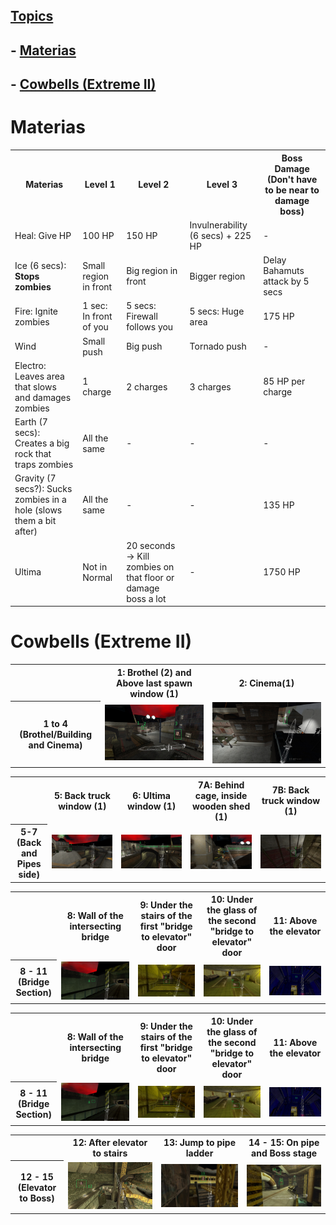 ## <u>Topics</u>
## - [Materias](#Materias)
## - [Cowbells (Extreme II)](#Cowbells-Extreme-II)

# Materias
<table>
    <th>Materias</th>
    <th>Level 1</th>
    <th>Level 2</th>
    <th>Level 3</th>
    <th>Boss Damage (Don't have to be near to damage boss)</th>
    <tr>
        <td>Heal: Give HP</td>
        <td>100 HP</td>
        <td>150 HP</td>
        <td>Invulnerability (6 secs) + 225 HP</td>
        <td>-</td>
    </tr>
    <tr>
        <td>Ice (6 secs): <b>Stops zombies</b></td>
        <td>Small region in front</td>
        <td>Big region in front</td>
        <td>Bigger region</td>
        <td>Delay Bahamuts attack by 5 secs</td>
    </tr>
    <tr>
        <td>Fire: Ignite zombies</td>
        <td>1 sec: In front of you</td>
        <td>5 secs: Firewall follows you</td>
        <td>5 secs: Huge area</td>
        <td>175 HP</td>
    </tr>
    <tr>
        <td>Wind</td>
        <td>Small push</td>
        <td>Big push</td>
        <td>Tornado push</td>
        <td>-</td>
    </tr>
    <tr>
        <td>Electro: Leaves area that slows and damages zombies</td>
        <td>1 charge</td>
        <td>2 charges</td>
        <td>3 charges</td>
        <td>85 HP per charge</td>
    </tr>
    <tr>
        <td>Earth (7 secs): Creates a big rock that traps zombies</td>
        <td>All the same</td>
        <td>-</td>
        <td>-</td>
        <td>-</td>
    </tr>
    <tr>
        <td>Gravity (7 secs?): Sucks zombies in a hole (slows them a bit after)</td>
        <td>All the same</td>
        <td>-</td>
        <td>-</td>
        <td>135 HP</td>
    </tr>
    <tr>
        <td>Ultima</td>
        <td>Not in Normal</td>
        <td>20 seconds -> Kill zombies on that floor or damage boss a lot</td>
        <td>-</td>
        <td>1750 HP</td>
    </tr>
</table>

# Cowbells (Extreme II)
<table>
    <th></th>
    <th>1: Brothel (2) and Above last spawn window (1)</th>
    <th>2: Cinema(1)</th>
    <tr>
        <th> 1 to 4 (Brothel/Building and Cinema) </th>
        <td>
            <img src="1.jpg"></img>
        </td>
        <td>
            <img src="4.jpg"></img>
        </td>
    </tr>
</table>
<table>
    <th></th>
    <th>5: Back truck window (1)</th>
    <th>6: Ultima window (1)</th>
    <th>7A: Behind cage, inside wooden shed (1)</th>
    <th>7B: Back truck window (1)</th>
    <tr>
        <th>5-7 (Back and Pipes side)</th>
        <td>
            <img src="5.jpg"></img>
        </td>
        <td>
            <img src="6.jpg"></img>
        </td>
        <td>
            <img src="7a.jpg"></img>
        </td>
        <td>
            <img src="7b.jpg"></img>
        </td>
    </tr>
</table>
<table>
    <th></th>
    <th>8: Wall of the intersecting bridge</th>
    <th>9: Under the stairs of the first "bridge to elevator" door</th>
    <th>10: Under the glass of the second "bridge to elevator" door</th>
    <th>11: Above the elevator</th>
    <tr>
        <th>8 - 11 (Bridge Section)</th>
        <td>
            <img src="8.jpg"></img>
        </td>
        <td>
            <img src="9.jpg"></img>
        </td>
        <td>
            <img src="10.jpg"></img>
        </td>
        <td>
            <img src="11.jpg"></img>
        </td>
    </tr>
</table>
<table>
    <th></th>
    <th>8: Wall of the intersecting bridge</th>
    <th>9: Under the stairs of the first "bridge to elevator" door</th>
    <th>10: Under the glass of the second "bridge to elevator" door</th>
    <th>11: Above the elevator</th>
    <tr>
        <th>8 - 11 (Bridge Section)</th>
        <td>
            <img src="8.jpg"></img>
        </td>
        <td>
            <img src="9.jpg"></img>
        </td>
        <td>
            <img src="10.jpg"></img>
        </td>
        <td>
            <img src="11.jpg"></img>
        </td>
    </tr>
</table>
<table>
    <th></th>
    <th>12: After elevator to stairs</th>
    <th>13: Jump to pipe ladder</th>
    <th>14 - 15: On pipe and Boss stage</th>
    <tr>
        <th>12 - 15 (Elevator to Boss)</th>
        <td>
            <img src="12.jpg"></img>
        </td>
        <td>
            <img src="13.jpg"></img>
        </td>
        <td>
            <img src="14.jpg"></img>
        </td>
    </tr>
</table>
